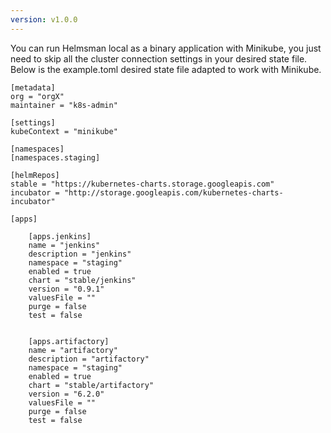 ```yaml
---
version: v1.0.0
---
```


You can run Helmsman local as a binary application with Minikube, you just need to skip all the cluster connection settings in your desired state file. Below is the example.toml desired state file adapted to work with Minikube.


```
[metadata]
org = "orgX"
maintainer = "k8s-admin"

[settings]
kubeContext = "minikube" 

[namespaces]
[namespaces.staging]

[helmRepos]
stable = "https://kubernetes-charts.storage.googleapis.com"
incubator = "http://storage.googleapis.com/kubernetes-charts-incubator"

[apps]

    [apps.jenkins]
    name = "jenkins" 
    description = "jenkins"
    namespace = "staging" 
    enabled = true 
    chart = "stable/jenkins" 
    version = "0.9.1" 
    valuesFile = "" 
    purge = false 
    test = false 


    [apps.artifactory]
    name = "artifactory" 
    description = "artifactory"
    namespace = "staging" 
    enabled = true 
    chart = "stable/artifactory" 
    version = "6.2.0" 
    valuesFile = "" 
    purge = false 
    test = false 
```